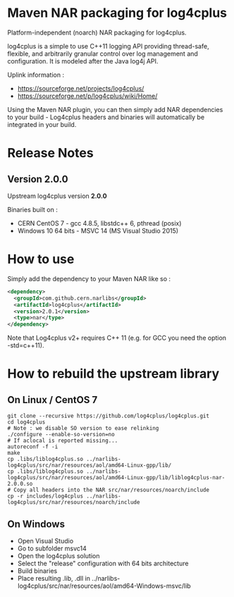 # Maven NAR packaging for log4cplus

Platform-independent (noarch) NAR packaging for log4cplus.

log4cplus is a simple to use C++11 logging API providing thread-safe, flexible, and arbitrarily granular control 
over log management and configuration. It is modeled after the Java log4j API.

Uplink information :

* https://sourceforge.net/projects/log4cplus/
* https://sourceforge.net/p/log4cplus/wiki/Home/

Using the Maven NAR plugin, you can then simply add NAR dependencies to your build - Log4cplus headers and binaries 
will automatically be integrated in your build.

# Release Notes

## Version 2.0.0

Upstream log4cplus version **2.0.0**

Binaries built on :

* CERN CentOS 7 - gcc 4.8.5, libstdc++ 6, pthread (posix)
* Windows 10 64 bits - MSVC 14 (MS Visual Studio 2015)


# How to use

Simply add the dependency to your Maven NAR like so :

```xml
<dependency>
  <groupId>com.github.cern.narlibs</groupId>
  <artifactId>log4cplus</artifactId>
  <version>2.0.1</version>
  <type>nar</type>
</dependency>
```

Note that Log4cplus v2+ requires C++ 11  (e.g. for GCC you need the option -std=c++11).


# How to rebuild the upstream library

## On Linux / CentOS 7

```shell
git clone --recursive https://github.com/log4cplus/log4cplus.git
cd log4cplus
# Note : we disable SO version to ease relinking
./configure --enable-so-version=no
# If aclocal is reported missing...
autoreconf -f -i
make
cp .libs/liblog4cplus.so ../narlibs-log4cplus/src/nar/resources/aol/amd64-Linux-gpp/lib/
cp .libs/liblog4cplus.so ../narlibs-log4cplus/src/nar/resources/aol/amd64-Linux-gpp/lib/liblog4cplus-nar-2.0.0.so
# Copy all headers into the NAR src/nar/resources/noarch/include
cp -r includes/log4cplus ../narlibs-log4cplus/src/nar/resources/noarch/include
```

## On Windows

* Open Visual Studio 
* Go to subfolder msvc14
* Open the log4cplus solution
* Select the "release" configuration with 64 bits architecture
* Build binaries
* Place resulting .lib, .dll in ../narlibs-log4cplus/src/nar/resources/aol/amd64-Windows-msvc/lib
